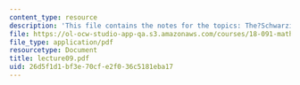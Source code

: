```yaml
---
content_type: resource
description: 'This file contains the notes for the topics: The?Schwarzian?Derivative?&?the?Critical?Orbit.'
file: https://ol-ocw-studio-app-qa.s3.amazonaws.com/courses/18-091-mathematical-exposition-spring-2005/26d5f1d1bf3e70cfe2f036c5181eba17_lecture09.pdf
file_type: application/pdf
resourcetype: Document
title: lecture09.pdf
uid: 26d5f1d1-bf3e-70cf-e2f0-36c5181eba17
---
```

